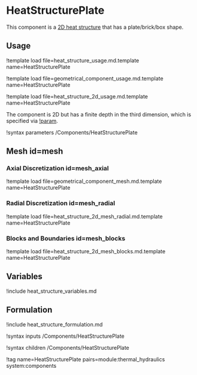 # HeatStructurePlate

This component is a [2D heat structure](component_groups/heat_structure_2d.md)
that has a plate/brick/box shape.

## Usage

!template load file=heat_structure_usage.md.template name=HeatStructurePlate

!template load file=geometrical_component_usage.md.template name=HeatStructurePlate

!template load file=heat_structure_2d_usage.md.template name=HeatStructurePlate

The component is 2D but has a finite depth in the third dimension, which is
specified via [!param](/Components/HeatStructurePlate/depth).

!syntax parameters /Components/HeatStructurePlate

## Mesh id=mesh

### Axial Discretization id=mesh_axial

!template load file=geometrical_component_mesh.md.template name=HeatStructurePlate

### Radial Discretization id=mesh_radial

!template load file=heat_structure_2d_mesh_radial.md.template name=HeatStructurePlate

### Blocks and Boundaries id=mesh_blocks

!template load file=heat_structure_2d_mesh_blocks.md.template name=HeatStructurePlate

## Variables

!include heat_structure_variables.md

## Formulation

!include heat_structure_formulation.md

!syntax inputs /Components/HeatStructurePlate

!syntax children /Components/HeatStructurePlate

!tag name=HeatStructurePlate pairs=module:thermal_hydraulics system:components

